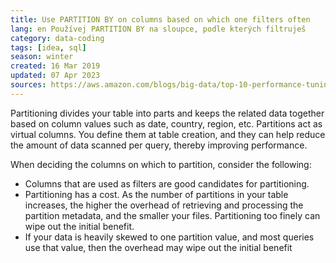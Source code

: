 ```yaml
---
title: Use PARTITION BY on columns based on which one filters often
lang: en Používej PARTITION BY na sloupce, podle kterých filtruješ
category: data-coding
tags: [idea, sql]
season: winter
created: 16 Mar 2019
updated: 07 Apr 2023
sources: https://aws.amazon.com/blogs/big-data/top-10-performance-tuning-tips-for-amazon-athena/
---
```


Partitioning divides your table into parts and keeps the related data together based on column values such as date, country, region, etc. Partitions act as virtual columns. You define them at table creation, and they can help reduce the amount of data scanned per query, thereby improving performance.

When deciding the columns on which to partition, consider the following:
* Columns that are used as filters are good candidates for partitioning.
* Partitioning has a cost. As the number of partitions in your table increases, the higher the overhead of retrieving and processing the partition metadata, and the smaller your files. Partitioning too finely can wipe out the initial benefit.
* If your data is heavily skewed to one partition value, and most queries use that value, then the overhead may wipe out the initial benefit
